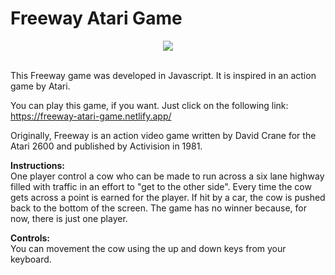 # Freeway Atari Game
<div align="center">
  <img align="center" src="https://user-images.githubusercontent.com/54603419/163731305-8684f409-72c0-46e9-a724-d9100ecd4326.png">
</div>
<br>

This Freeway game was developed in Javascript. It is inspired in an action game by Atari.

You can play this game, if you want. Just click on the following link: https://freeway-atari-game.netlify.app/

Originally, Freeway is an action video game written by David Crane for the Atari 2600 and published by Activision in 1981.

**Instructions:**
<br>
One player control a cow who can be made to run across a six lane highway filled with traffic in an effort to "get to the other side". Every time the cow gets across a point is earned for the player. If hit by a car, the cow is pushed back to the bottom of the screen. The game has no winner because, for now, there is just one player.

**Controls:**
<br>
You can movement the cow using the up and down keys from your keyboard.
